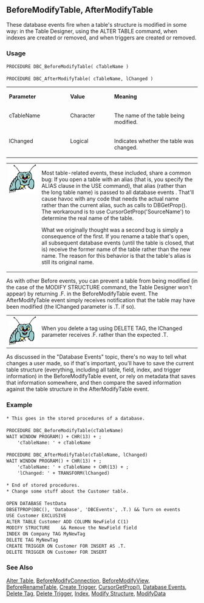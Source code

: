 ## BeforeModifyTable, AfterModifyTable

These database events fire when a table's structure is modified in some way: in the Table Designer, using the ALTER TABLE command, when indexes are created or removed, and when triggers are created or removed.

### Usage

```foxpro
PROCEDURE DBC_BeforeModifyTable( cTableName )

PROCEDURE DBC_AfterModifyTable( cTableName, lChanged )
```
<table>
<tr>
  <td width="32%" valign="top">
  <p><b>Parameter</b></p>
  </td>
  <td width="23%" valign="top">
  <p><b>Value</b></p>
  </td>
  <td width="45%" valign="top">
  <p><b>Meaning</b></p>
  </td>
 </tr>
<tr>
  <td width="32%" valign="top">
  <p>cTableName</p>
  </td>
  <td width="23%" valign="top">
  <p>Character</p>
  </td>
  <td width="45%" valign="top">
  <p>The name of the table being modified.</p>
  </td>
 </tr>
<tr>
  <td width="32%" valign="top">
  <p>lChanged</p>
  </td>
  <td width="23%" valign="top">
  <p>Logical</p>
  </td>
  <td width="45%" valign="top">
  <p>Indicates whether the table was changed.</p>
  </td>
 </tr>
</table>

<table>
<tr>
  <td width="17%" valign="top">
<img width="95" height="77" src="bug.gif">
  </td>
  <td width="83%">
  <p>Most table-related events, these included, share a common bug: If you open a table with an alias (that is, you specify the ALIAS clause in the USE command), that alias (rather than the long table name) is passed to all database events . That'll cause havoc with any code that needs the actual name rather than the current alias, such as calls to DBGetProp(). The workaround is to use CursorGetProp('SourceName') to determine the real name of the table.</p>
  <p>What we originally thought was a second bug is simply a consequence of the first. If you rename a table that's open, all subsequent database events (until the table is closed, that is) receive the former name of the table rather than the new name. The reason for this behavior is that the table's alias is still its original name.</p>
  </td>
 </tr>
</table>

As with other Before events, you can prevent a table from being modified (in the case of the MODIFY STRUCTURE command, the Table Designer won't appear) by returning .F. in the BeforeModifyTable event. The AfterModifyTable event simply receives notification that the table may have been modified (the lChanged parameter is .T. if so).

<table>
<tr>
  <td width="17%" valign="top">
<img width="95" height="77" src="bug.gif">
  </td>
  <td width="83%">
  <p>When you delete a tag using DELETE TAG, the lChanged parameter receives .F. rather than the expected .T.</p>
  </td>
 </tr>
</table>

As discussed in the "Database Events" topic, there's no way to tell what changes a user made, so if that's important, you'll have to save the current table structure (everything, including all table, field, index, and trigger information) in the BeforeModifyTable event, or rely on metadata that saves that information somewhere, and then compare the saved information against the table structure in the AfterModifyTable event.

### Example

```foxpro
* This goes in the stored procedures of a database.

PROCEDURE DBC_BeforeModifyTable(cTableName)
WAIT WINDOW PROGRAM() + CHR(13) + ;
    'cTableName: ' + cTableName

PROCEDURE DBC_AfterModifyTable(cTableName, lChanged)
WAIT WINDOW PROGRAM() + CHR(13) + ;
    'cTableName: ' + cTableName + CHR(13) + ;
    'lChanged: ' + TRANSFORM(lChanged)

* End of stored procedures.
* Change some stuff about the Customer table.

OPEN DATABASE TestData
DBSETPROP(DBC(), 'Database', 'DBCEvents', .T.) && Turn on events
USE Customer EXCLUSIVE
ALTER TABLE Customer ADD COLUMN NewField C(1)
MODIFY STRUCTURE    && Remove the NewField field
INDEX ON Company TAG MyNewTag
DELETE TAG MyNewTag
CREATE TRIGGER ON Customer FOR INSERT AS .T.
DELETE TRIGGER ON Customer FOR INSERT
```
### See Also

[Alter Table](s4g332.md), [BeforeModifyConnection](s4g847.md), [BeforeModifyView](s4g850.md), [BeforeRenameTable](s4g853.md), [Create Trigger](s4g346.md), [CursorGetProp()](s4g348.md), [Database Events](s4g900.md), [Delete Tag](s4g074.md), [Delete Trigger](s4g346.md), [Index](s4g074.md), [Modify Structure](s4g069.md), [ModifyData](s4g861.md)